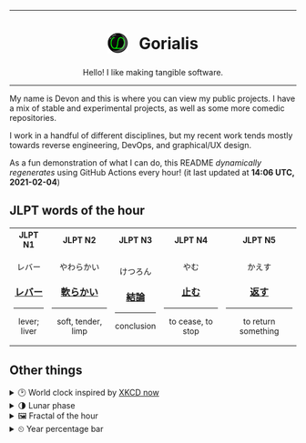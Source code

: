 ***

<h1 align="center">
<sub>
    <img src="readme/resources/avatar.png" height="36">
</sub>
&nbsp;
Gorialis
</h1>
<p align="center">
Hello! I like making tangible software.
</p>

***

My name is Devon and this is where you can view my public projects. I have a mix of stable and experimental projects, as well as some more comedic repositories.

I work in a handful of different disciplines, but my recent work tends mostly towards reverse engineering, DevOps, and graphical/UX design.

As a fun demonstration of what I can do, this README *dynamically regenerates* using GitHub Actions every hour! (it last updated at **14:06 UTC, 2021-02-04**)

<h2>JLPT words of the hour</h2>
<table>
    <tr>
        <th>JLPT N1</th>
        <th>JLPT N2</th>
        <th>JLPT N3</th>
        <th>JLPT N4</th>
        <th>JLPT N5</th>
    </tr>
    <tr>
        <td>
            <p align="center">レバー</p>
            <h3 align="center"><b><a href="https://jisho.org/search/%E3%83%AC%E3%83%90%E3%83%BC">レバー</a></b></h3>
            <hr>
            <p align="center">lever;<br> liver</p>
        </td>
        <td>
            <p align="center">やわらかい</p>
            <h3 align="center"><b><a href="https://jisho.org/search/%E8%BB%9F%E3%82%89%E3%81%8B%E3%81%84">軟らかい</a></b></h3>
            <hr>
            <p align="center">soft,<wbr> tender,<wbr> limp</p>
        </td>
        <td>
            <p align="center">けつろん</p>
            <h3 align="center"><b><a href="https://jisho.org/search/%E7%B5%90%E8%AB%96">結論</a></b></h3>
            <hr>
            <p align="center">conclusion</p>
        </td>
        <td>
            <p align="center">やむ</p>
            <h3 align="center"><b><a href="https://jisho.org/search/%E6%AD%A2%E3%82%80">止む</a></b></h3>
            <hr>
            <p align="center">to cease,<wbr> to stop</p>
        </td>
        <td>
            <p align="center">かえす</p>
            <h3 align="center"><b><a href="https://jisho.org/search/%E8%BF%94%E3%81%99">返す</a></b></h3>
            <hr>
            <p align="center">to return something</p>
        </td>
    </tr>
</table>

<h2>Other things</h2>
<details>
<summary>🕑  World clock inspired by <a href="https://xkcd.com/now">XKCD now</a></summary>

> <img src="generated/now.png" width="512">

</details>
<details>
<summary>🌗 Lunar phase</summary>

The moon is approximately 77.82% through its phase (Last Quarter).

</details>
<details>
<summary>&#x1f5bc; Fractal of the hour</summary>

> <img src="generated/fractal.png" width="512">

</details>
<details>
<summary>&#x23f2; Year percentage bar</summary>
<pre><code>2021 [█▁▁▁▁▁▁▁▁▁▁▁▁▁▁▁▁▁▁▁] 9.48%</code></pre>
</details>
